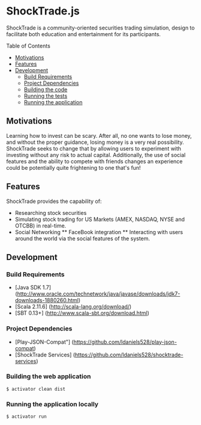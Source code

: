 ShockTrade.js
===============
ShockTrade is a community-oriented securities trading simulation, design to facilitate both education and entertainment
for its participants.

Table of Contents

* <a href="#motivations">Motivations</a>
* <a href="#features">Features</a>
* <a href="#development">Development</a>
	* <a href="#build-requirements">Build Requirements</a>
	* <a href="#project-dependencies">Project Dependencies</a>
	* <a href="#building-the-code">Building the code</a>
	* <a href="#testing-the-code">Running the tests</a>	
	* <a href="#running-the-app">Running the application</a>
	
<a name="motivations"></a>
## Motivations	
	
Learning how to invest can be scary. After all, no one wants to lose money, and without the proper guidance, losing
money is a very real possibility. ShockTrade seeks to change that by allowing users to experiment with investing without
any risk to actual capital. Additionally, the use of social features and the ability to compete with friends changes an
experience could be potentially quite frightening to one that's fun!
	
<a name="features"></a>
## Features

ShockTrade provides the capability of:

* Researching stock securities 
* Simulating stock trading for US Markets (AMEX, NASDAQ, NYSE and OTCBB) in real-time.
* Social Networking
** FaceBook integration
** Interacting with users around the world via the social features of the system.

<a name="development"></a>
## Development

<a name="build-requirements"></a>
### Build Requirements

* [Java SDK 1.7] (http://www.oracle.com/technetwork/java/javase/downloads/jdk7-downloads-1880260.html)
* [Scala 2.11.6] (http://scala-lang.org/download/)
* [SBT 0.13+] (http://www.scala-sbt.org/download.html)

<a name="project-dependencies"></a>
### Project Dependencies

* [Play-JSON-Compat"] (https://github.com/ldaniels528/play-json-compat)
* [ShockTrade Services] (https://github.com/ldaniels528/shocktrade-services)

<a name="building-the-code"></a>
### Building the web application

    $ activator clean dist
    
<a name="testing-the-code"></a>    
### Running the application locally

    $ activator run
       



